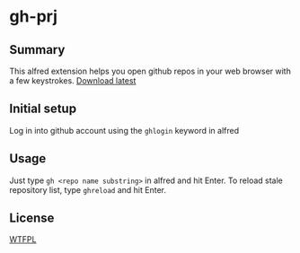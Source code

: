 gh-prj
=======================

## Summary

This alfred extension helps you open github repos in your web browser with a few keystrokes.
[Download latest](https://github.com/v-yarotsky/gh-prj/blob/master/assets/GithubPrj.alfredworkflow?raw=true)

## Initial setup

Log in into github account using the `ghlogin` keyword in alfred

## Usage

Just type `gh <repo name substring>` in alfred and hit Enter.
To reload stale repository list, type `ghreload` and hit Enter.

## License

[WTFPL](https://github.com/v-yarotsky/gh-prj/blob/master/LICENSE.txt?raw=true)

